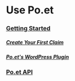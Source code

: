 # Use Po.et

### [Getting Started](getting-started.md)

##### [Create Your First Claim](create-your-first-claim.md)

##### [Po.et's WordPress Plugin](wordpress-plugin.md)

### [Po.et API](https://app.swaggerhub.com/apis-docs/po.et/poet-api/0.1.0)
